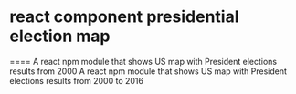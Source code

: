 # react component presidential election map
====
A react npm module that shows US map with President elections results from 2000 A react npm module that shows US map with President elections results from 2000 to 2016
